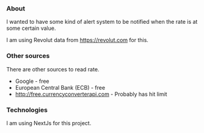 ### About

I wanted to have some kind of alert system to be notified when the rate is at some certain value.

I am using Revolut data from https://revolut.com for this.

### Other sources

There are other sources to read rate.

- Google - free
- European Central Bank (ECB) - free
- http://free.currencyconverterapi.com - Probably has hit limit

### Technologies

I am using NextJs for this project.